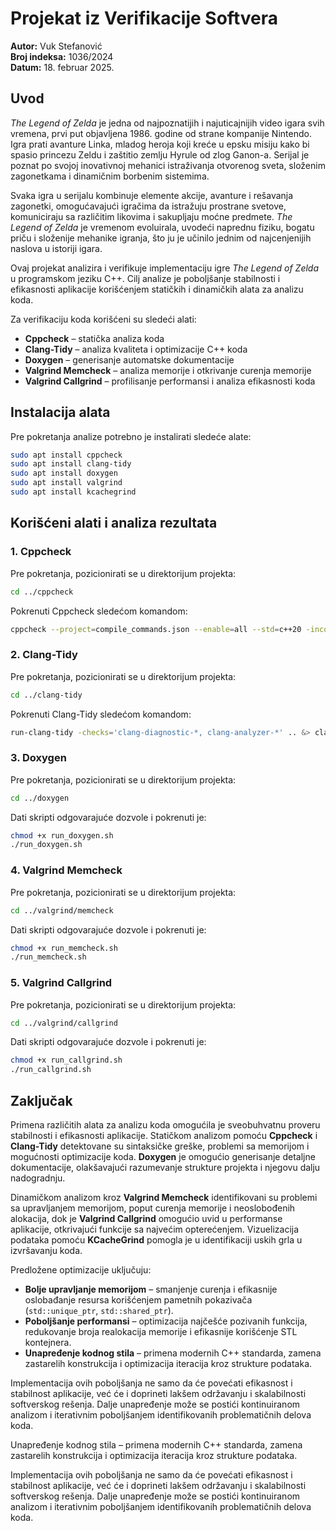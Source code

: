 # Projekat iz Verifikacije Softvera

**Autor:** Vuk Stefanović\
**Broj indeksa:** 1036/2024\
**Datum:** 18. februar 2025.

## Uvod

*The Legend of Zelda* je jedna od najpoznatijih i najuticajnijih video igara svih vremena, prvi put objavljena 1986. godine od strane kompanije Nintendo. Igra prati avanture Linka, mladog heroja koji kreće u epsku misiju kako bi spasio princezu Zeldu i zaštitio zemlju Hyrule od zlog Ganon-a. Serijal je poznat po svojoj inovativnoj mehanici istraživanja otvorenog sveta, složenim zagonetkama i dinamičnim borbenim sistemima. 

Svaka igra u serijalu kombinuje elemente akcije, avanture i rešavanja zagonetki, omogućavajući igračima da istražuju prostrane svetove, komuniciraju sa različitim likovima i sakupljaju moćne predmete. *The Legend of Zelda* je vremenom evoluirala, uvodeći naprednu fiziku, bogatu priču i složenije mehanike igranja, što ju je učinilo jednim od najcenjenijih naslova u istoriji igara.



Ovaj projekat analizira i verifikuje implementaciju igre *The Legend of Zelda* u programskom jeziku C++. Cilj analize je poboljšanje stabilnosti i efikasnosti aplikacije korišćenjem statičkih i dinamičkih alata za analizu koda.

Za verifikaciju koda korišćeni su sledeći alati:

- **Cppcheck** – statička analiza koda
- **Clang-Tidy** – analiza kvaliteta i optimizacije C++ koda
- **Doxygen** – generisanje automatske dokumentacije
- **Valgrind Memcheck** – analiza memorije i otkrivanje curenja memorije
- **Valgrind Callgrind** – profilisanje performansi i analiza efikasnosti koda

## Instalacija alata

Pre pokretanja analize potrebno je instalirati sledeće alate:

```bash
sudo apt install cppcheck
sudo apt install clang-tidy
sudo apt install doxygen
sudo apt install valgrind
sudo apt install kcachegrind
```

## Korišćeni alati i analiza rezultata

### 1. Cppcheck

Pre pokretanja, pozicionirati se u direktorijum projekta:

```bash
cd ../cppcheck
```

Pokrenuti Cppcheck sledećom komandom:

```bash
cppcheck --project=compile_commands.json --enable=all --std=c++20 -inconclusive --report-progress &> cpp_check_res.txt
```

### 2. Clang-Tidy

Pre pokretanja, pozicionirati se u direktorijum projekta:

```bash
cd ../clang-tidy
```

Pokrenuti Clang-Tidy sledećom komandom:

```bash
run-clang-tidy -checks='clang-diagnostic-*, clang-analyzer-*' .. &> clang-tidy-report.txt
```

### 3. Doxygen

Pre pokretanja, pozicionirati se u direktorijum projekta:

```bash
cd ../doxygen
```

Dati skripti odgovarajuće dozvole i pokrenuti je:

```bash
chmod +x run_doxygen.sh
./run_doxygen.sh
```

### 4. Valgrind Memcheck

Pre pokretanja, pozicionirati se u direktorijum projekta:

```bash
cd ../valgrind/memcheck
```

Dati skripti odgovarajuće dozvole i pokrenuti je:

```bash
chmod +x run_memcheck.sh
./run_memcheck.sh
```

### 5. Valgrind Callgrind

Pre pokretanja, pozicionirati se u direktorijum projekta:

```bash
cd ../valgrind/callgrind
```

Dati skripti odgovarajuće dozvole i pokrenuti je:

```bash
chmod +x run_callgrind.sh
./run_callgrind.sh
```

## Zaključak

Primena različitih alata za analizu koda omogućila je sveobuhvatnu proveru stabilnosti i efikasnosti aplikacije. Statičkom analizom pomoću **Cppcheck** i **Clang-Tidy** detektovane su sintaksičke greške, problemi sa memorijom i mogućnosti optimizacije koda. **Doxygen** je omogućio generisanje detaljne dokumentacije, olakšavajući razumevanje strukture projekta i njegovu dalju nadogradnju.

Dinamičkom analizom kroz **Valgrind Memcheck** identifikovani su problemi sa upravljanjem memorijom, poput curenja memorije i neoslobođenih alokacija, dok je **Valgrind Callgrind** omogućio uvid u performanse aplikacije, otkrivajući funkcije sa najvećim opterećenjem. Vizuelizacija podataka pomoću **KCacheGrind** pomogla je u identifikaciji uskih grla u izvršavanju koda.

Predložene optimizacije uključuju:
- **Bolje upravljanje memorijom** – smanjenje curenja i efikasnije oslobađanje resursa korišćenjem pametnih pokazivača (`std::unique_ptr`, `std::shared_ptr`).
- **Poboljšanje performansi** – optimizacija najčešće pozivanih funkcija, redukovanje broja realokacija memorije i efikasnije korišćenje STL kontejnera.
- **Unapređenje kodnog stila** – primena modernih C++ standarda, zamena zastarelih konstrukcija i optimizacija iteracija kroz strukture podataka.

Implementacija ovih poboljšanja ne samo da će povećati efikasnost i stabilnost aplikacije, već će i doprineti lakšem održavanju i skalabilnosti softverskog rešenja. Dalje unapređenje može se postići kontinuiranom analizom i iterativnim poboljšanjem identifikovanih problematičnih delova koda.



Unapređenje kodnog stila – primena modernih C++ standarda, zamena zastarelih konstrukcija i optimizacija iteracija kroz strukture podataka.

Implementacija ovih poboljšanja ne samo da će povećati efikasnost i stabilnost aplikacije, već će i doprineti lakšem održavanju i skalabilnosti softverskog rešenja. Dalje unapređenje može se postići kontinuiranom analizom i iterativnim poboljšanjem identifikovanih problematičnih delova koda.
